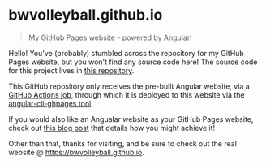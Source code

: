 # bwvolleyball.github.io
> My GitHub Pages website - powered by Angular!

Hello! You've (probably) stumbled across the repository for my GitHub Pages website, but you won't find
any source code here! The source code for this project lives in [this repository](https://github.com/Bwvolleyball/bwvolleyball-github-io-src).

This GitHub repository only receives the pre-built Angular website, via a [GitHub Actions job](https://github.com/Bwvolleyball/bwvolleyball-github-io-src/blob/master/.github/workflows/push-to-gh-pages.yml),
through which it is deployed to this website via the [angular-cli-ghpages tool](https://www.npmjs.com/package/angular-cli-ghpages).

If you would also like an Angualar website as your GitHub Pages website, 
check out [this blog post](https://medium.com/@brandon.ward1993/angular-for-github-pages-35be855a4b0?source=friends_link&sk=835ad2a4cb6cf032d71403f966f6504e) that details how you might achieve it!

Other than that, thanks for visiting, and be sure to check out the real website @ https://bwvolleyball.github.io.
